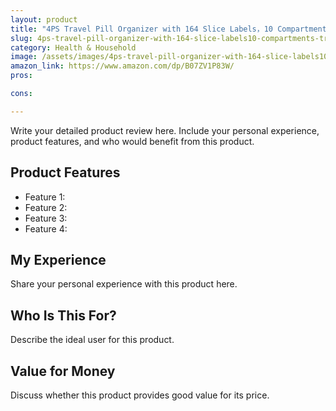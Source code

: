 ```yaml
---
layout: product
title: "4PS Travel Pill Organizer with 164 Slice Labels，10 Compartments Travel Pill Box Portable Folding Small Pill Case Daily Pill Container Used for Carry Storage Medicine Organizer by M MUchengbao"
slug: 4ps-travel-pill-organizer-with-164-slice-labels10-compartments-travel-pill-box-portable-folding-small-pill-case-daily-pill-container-used-for-carry-storage-medicine-organizer-by-m-muchengbao
category: Health & Household
image: /assets/images/4ps-travel-pill-organizer-with-164-slice-labels10-compartments-travel-pill-box-portable-folding-small-pill-case-daily-pill-container-used-for-carry-storage-medicine-organizer-by-m-muchengbao.jpg
amazon_link: https://www.amazon.com/dp/B07ZV1P83W/
pros:

cons:

---
```


Write your detailed product review here. Include your personal experience, product features, and who would benefit from this product.

## Product Features

- Feature 1: 
- Feature 2: 
- Feature 3: 
- Feature 4: 

## My Experience

Share your personal experience with this product here.

## Who Is This For?

Describe the ideal user for this product.

## Value for Money

Discuss whether this product provides good value for its price.
